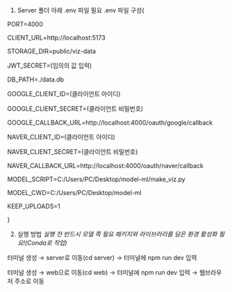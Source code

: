 1. Server 폴더 아래 .env 파일 필요
.env 파일 구성{

PORT=4000

CLIENT_URL=http://localhost:5173

STORAGE_DIR=public/viz-data

JWT_SECRET=(임의의 값 입력)

DB_PATH=./data.db

GOOGLE_CLIENT_ID=(클라이언트 아이디)

GOOGLE_CLIENT_SECRET=(클라이언트 비밀번호)

GOOGLE_CALLBACK_URL=http://localhost:4000/oauth/google/callback

NAVER_CLIENT_ID=(클라이언트 아이디)

NAVER_CLIENT_SECRET=(클라이언트 비밀번호)

NAVER_CALLBACK_URL=http://localhost:4000/oauth/naver/callback

MODEL_SCRIPT=C:/Users/PC/Desktop/model-ml/make_viz.py

MODEL_CWD=C:/Users/PC/Desktop/model-ml

KEEP_UPLOADS=1

}


2. 실행 방법
*실행 전 반드시 모델 쪽 필요 패키지와 라이브러리를 담은 환경 활성화 필요!(Conda로 작업)*

터미널 생성 → server로 이동(cd server) → 터미널에 npm run dev 입력

터미널 생성 → web으로 이동(cd web) → 터미널에 npm run dev 입력 → 웹브라우저 주소로 이동